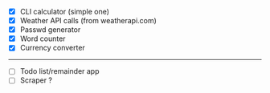 - [x] CLI calculator (simple one)
- [x] Weather API calls (from weatherapi.com) 
- [x] Passwd generator 
- [x] Word counter 
- [x] Currency converter
---
- [ ] Todo list/remainder app
- [ ] Scraper ?